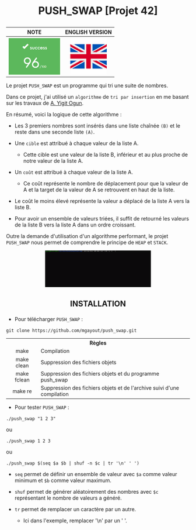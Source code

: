 # <p align="center">PUSH_SWAP [Projet 42]</p>

<div align="center">
	<table>
		<tr><th>NOTE</th>
		<th>ENGLISH VERSION</th></tr>
		<tr><th><img src="https://github.com/mgayout/mgayout/blob/main/img/note/96.png" height="100"></th>
		<th><a href= "https://github.com/mgayout/push_swap/blob/master/eng/README.md"><img src="https://github.com/mgayout/mgayout/blob/main/img/english.png" height="100"></a></th></tr>
	</table>
</div>

Le projet `PUSH_SWAP` est un programme qui tri une suite de nombres.

Dans ce projet, j'ai utilisé un `algorithme` de `tri par insertion` en me basant sur les travaux de <a href="https://medium.com/@ayogun/push-swap-c1f5d2d41e97">A. Yigit Ogun</a>.

En résumé, voici la logique de cette algorithme :

* Les 3 premiers nombres sont insérés dans une liste chaînée `(B)` et le reste dans une seconde liste `(A)`.

* Une `cible` est attribué à chaque valeur de la liste A.
	* Cette cible est une valeur de la liste B, inférieur et au plus proche de notre valeur de la liste A. 

* Un `coût` est attribué à chaque valeur de la liste A.
	* Ce coût représente le nombre de déplacement pour que la valeur de A et la target de la valeur de A se retrouvent en haut de la liste.

* Le coût le moins élevé représente la valeur a déplacé de la liste A vers la liste B.

* Pour avoir un ensemble de valeurs triées, il suffit de retourné les valeurs de la liste B vers la liste A dans un ordre croissant.

Outre la demande d'utilisation d'un algorithme performant, le projet `PUSH_SWAP` nous permet de comprendre le principe de `HEAP` et `STACK`.

<p align="center"><img src="clip/ps.gif" height="100"></p>

## <p> </p>

## <p align="center">INSTALLATION</p>

* Pour télécharger `PUSH_SWAP` :

```shell
git clone https://github.com/mgayout/push_swap.git
```
<div align="center">
	<table>
		<tr><th colspan="2" align="center">Règles</th></tr>
		<tr><td align="center">make</td>
		<td>Compilation</td></tr>
		<tr><td align="center">make clean</td>
		<td>Suppression des fichiers objets</td></tr>
		<tr><td align="center">make fclean</td>
		<td>Suppression des fichiers objets et du programme push_swap</td></tr>
		<tr><td align="center">make re</td>
		<td>Suppression des fichiers objets et de l'archive suivi d'une compilation</td></tr>
	</table>
</div>

* Pour tester `PUSH_SWAP` :

```shell
./push_swap "1 2 3"
```
ou
```shell
./push_swap 1 2 3
```
ou
```shell
./push_swap $(seq $a $b | shuf -n $c | tr '\n' ' ')
```
* `seq` permet de définir un ensemble de valeur avec `$a` comme valeur minimum et `$b` comme valeur maximum.

* `shuf` permet de générer aléatoirement des nombres avec `$c` représentant le nombre de valeurs a généré.

* `tr` permet de remplacer un caractère par un autre.
	* Ici dans l'exemple, remplacer '\n' par un ' '.
